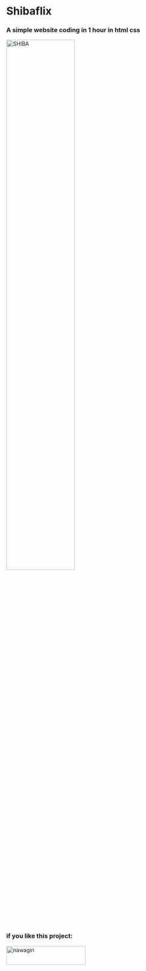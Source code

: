 # Shibaflix

### A simple website coding in 1 hour in html css

<img alt="SHIBA" src="https://media.giphy.com/media/exyXFri9knHjLoLObz/giphy.gif" width="60%">


<h3 align="left">if you like this project:</h3>
<p><a href="https://ko-fi.com/nawagiri"> <img align="left" src="https://cdn.ko-fi.com/cdn/kofi3.png?v=3" height="50" width="210" alt="nawagiri" /></a></p><br><br>
